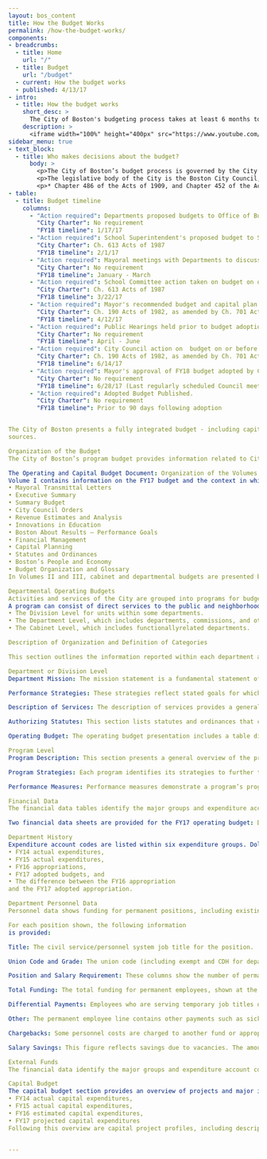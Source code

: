 ```yaml
---
layout: bos_content
title: How the Budget Works
permalink: /how-the-budget-works/
components:
- breadcrumbs:
  - title: Home
    url: "/"
  - title: Budget
    url: "/budget"
  - current: How the budget works
  - published: 4/13/17
- intro:
  - title: How the budget works
    short_desc: >
      The City of Boston's budgeting process takes at least 6 months to do, but that doesn't mean you can't understand it in 90 seconds. Below, find a quick video overview of how Boston's budget works. If you want more detail, read the text below the video. 
    description: >
      <iframe width="100%" height="400px" src="https://www.youtube.com/embed/NIkLbUEXIiM"></iframe>
sidebar_menu: true
- text_block:
  - title: Who makes decisions about the budget?
      body: >
        <p>The City of Boston’s budget process is governed by the City’s Charter* and practices designed to provide transparency and gather public feedback. The chief executive officer of the City is the Mayor. Martin J. Walsh, the Mayor of the City, was elected to serve his first term from January 2014 through January 2018. The Mayor has general supervision of and control over the City’s boards, commissions, officers, and departments. The portion of the budget covering appropriations for all departments and operations of the City, except the Boston Public Schools, is prepared under the direction of the Mayor. The Boston Public Schools follow a separate process which requires the Superintendent of Schools to propose a budget to the School Committee. The Superintendent submits the School Committee approved budget to the Mayor. The Mayor submits a recommended budget, including the Boston Public Schools budget, to the City Council.</p>
        <p>The legislative body of the City is the Boston City Council, which consists of thirteen members serving two-year terms. Four councilors are elected at-large and nine are elected from geographic districts. The City Council may enact ordinances and adopt orders that the Mayor may either approve or veto. Ordinances and orders, except orders for the borrowing or appropriation of money, may be enacted by the City Council over the Mayor’s veto by a two-thirds vote. The City Council may reject or reduce a budget submitted to it by the Mayor, but may not increase it.</p>
        <p>* Chapter 486 of the Acts of 1909, and Chapter 452 of the Acts of 1948 of the Commonwealth which, as amended, constitute the City’s Charter.</p>
- table: 
  - title: Budget timeline
    columns: 
      - "Action required": Departments proposed budgets to Office of Budget Management.
        "City Charter": No requirement
        "FY18 timeline": 1/17/17
      - "Action required": School Superintendent's proposed budget to School Committee on or before 1st Wednesday in February.
        "City Charter": Ch. 613 Acts of 1987 
        "FY18 timeline": 2/1/17
      - "Action required": Mayoral meetings with Departments to discuss funding, policy, and performance.
        "City Charter": No requirement
        "FY18 timeline": January - March
      - "Action required": School Committee action taken on budget on or before 4th Wednesday in March.
        "City Charter": Ch. 613 Acts of 1987
        "FY18 timeline": 3/22/17
      - "Action required": Mayor's recommended budget and capital plan submitted to City Council on or before 2nd Wednesday in April.
        "City Charter": Ch. 190 Acts of 1982, as amended by Ch. 701 Acts of 1986, and by practice
        "FY18 timeline": 4/12/17
      - "Action required": Public Hearings held prior to budget adoption.
        "City Charter": No requirement
        "FY18 timeline": April - June
      - "Action required": City Council action on  budget on or before 2nd Wednesday in June.
        "City Charter": Ch. 190 Acts of 1982, as amended by Ch. 701 Acts of 1986 
        "FY18 timeline": 6/14/17
      - "Action required": Mayor's approval of FY18 budget adopted by City Council on or before July 1, 2017.
        "City Charter": No requirement
        "FY18 timeline": 6/28/17 (Last regularly scheduled Council meeting before FY18)
      - "Action required": Adopted Budget Published.
        "City Charter": No requirement
        "FY18 timeline": Prior to 90 days following adoption


The City of Boston presents a fully integrated budget - including capital, operating, and external funds - to show the total funding available to departments to fulfill their missions. The operating budget funds personnel and nonpersonnel expenses to departments so that they may provide important city services. The capital budget funds new construction or renovations to existing city-owned facilities (e.g., police and fire stations, school buildings), infrastructure improvements (e.g., roads, sidewalks, lights), and major equipment purchases such as fire-fighting apparatus. The external funds budget describes the projects and programs that will be undertaken in the next fiscal year with funding received from the state, federal, or other non-general fund
sources.

Organization of the Budget
The City of Boston’s program budget provides information related to City services and theirassociated costs. The operating and capital budgets present the recommended resource allocations in terms of personnel, facilities, goods, and services. The budget document also describes the services provided by each City department and the performance targets that have been set for FY17.

The Operating and Capital Budget Document: Organization of the Volumes
Volume I contains information on the FY17 budget and the context in which it is prepared. Sections include:
• Mayoral Transmittal Letters
• Executive Summary
• Summary Budget
• City Council Orders
• Revenue Estimates and Analysis
• Innovations in Education
• Boston About Results – Performance Goals
• Financial Management
• Capital Planning
• Statutes and Ordinances
• Boston’s People and Economy
• Budget Organization and Glossary
In Volumes II and III, cabinet and departmental budgets are presented by cabinet. The cabinet presentation includes cabinet mission and initiatives, followed by a table displaying total operating, external, and capital budgets. The budget presents FY14 actual results through the FY17 budgets.

Departmental Operating Budgets
Activities and services of the City are grouped into programs for budgeting and management purposes. The operating budget for each department is presented by program. A “program” is defined as an organized group of activities directed toward attaining one or more related objectives, and the resources to execute them.
A program can consist of direct services to the public and neighborhoods of the City (e.g. police patrol or tree maintenance), or traditional city staff functions (e.g. administrative services or engineering and design). Some City activities may not be defined as separate programs, even though they may be selfcontained operations. For example, a fire station is not a separate program, although for accounting purposes it is a cost center within the Fire Department’s Fire Suppression program. Program budgets serve as the basic building blocks of the budget. There are three additional organizational levels above the program level in the budget. The three levels are:
• The Division Level for units within some departments.
• The Department Level, which includes departments, commissions, and other offices.
• The Cabinet Level, which includes functionallyrelated departments.

Description of Organization and Definition of Categories

This section outlines the information reported within each department and program in the budget.

Department or Division Level
Department Mission: The mission statement is a fundamental statement of purpose.

Performance Strategies: These strategies reflect stated goals for which the department or division is held accountable.

Description of Services: The description of services provides a general overview of the department and its responsibilities, and lists examples of major services provided. 

Authorizing Statutes: This section lists statutes and ordinances that create departments as well as endow them with legal powers.

Operating Budget: The operating budget presentation includes a table displaying total operating and external budgets by program beginning with FY14 actual expenses through the FY17 budget.

Program Level
Program Description: This section presents a general overview of the program, including its responsibilities and major services provided.

Program Strategies: Each program identifies its strategies to further the department’s mission.

Performance Measures: Performance measures demonstrate a program’s progress in implementing their strategies. Performance measures may gauge workload, effectiveness, efficiency, or productivity. Some performance measures also show the changing context in which programs are working.

Financial Data
The financial data tables identify the major groups and expenditure account codes (for example, Personnel Services/Overtime, Supplies and Materials/Office Supplies), historical expenditures in each, and the proposed appropriations in each group and account in FY17.

Two financial data sheets are provided for the FY17 operating budget: Department History and Department Personnel.

Department History
Expenditure account codes are listed within six expenditure groups. Dollar amounts are shown for:
• FY14 actual expenditures,
• FY15 actual expenditures,
• FY16 appropriations,
• FY17 adopted budgets, and
• The difference between the FY16 appropriation
and the FY17 adopted appropriation.

Department Personnel Data 
Personnel data shows funding for permanent positions, including existing and proposed positions. All permanent positions are listed by union and salary grade within the department or division. The total salary request is listed for these positions.

For each position shown, the following information
is provided:

Title: The civil service/personnel system job title for the position.

Union Code and Grade: The union code (including exempt and CDH for department head) and code for the salary grade of the position.

Position and Salary Requirement: These columns show the number of permanent positions for which funding is available and the total funding provided for that title for the upcoming fiscal year.

Total Funding: The total funding for permanent employees, shown at the bottom right of the personnel sheet, reflects the amount of funding required to support personnel prior to adjustments. This figure may be adjusted by differential payments, other payments, chargebacks, and salary savings.

Differential Payments: Employees who are serving temporary job titles or who are entitled to additional payments based on the shifts they work (e.g., night shifts) receive differential payments. This figure is added to the permanent employee line.

Other: The permanent employee line contains other payments such as sick leave and vacation buybacks.

Chargebacks: Some personnel costs are charged to another fund or appropriation. These costs or reimbursements are included in the permanent employee line.

Salary Savings: This figure reflects savings due to vacancies. The amount is estimated based on experience in prior fiscal years and subtracted from the total salary requirements.

External Funds
The financial data identify the major groups and expenditure account codes for external funds expenditures. Historical expenditures and the proposed appropriations in these accounts in FY17 are shown. The personnel data show permanent positions, including existing and proposed positions, funded with external funds. All permanent positions are listed by union and grade within the department or division. The total salary request is listed for these positions by job title. The External Funds Projects page lists a description of each project’s mission.

Capital Budget
The capital budget section provides an overview of projects and major initiatives for departments charged with managing facilities and major equipment assets. Dollar amounts are shown for:
• FY14 actual capital expenditures,
• FY15 actual capital expenditures,
• FY16 estimated capital expenditures,
• FY17 projected capital expenditures
Following this overview are capital project profiles, including descriptions of each project mission, the department managing the project, the status and location of each project, and if there are operating budget impacts. A table summarizes the total capital funds authorized for projected expenditures in FY17 and for future years, as well as whether the source is City authorization or other funding such as federal and state infrastructure grants or trust funds. A listing of actual and planned capital expenditures in comparison to authorized dollars is also provided. 


---
```

